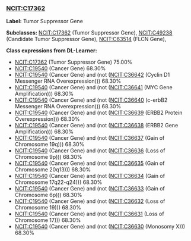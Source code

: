 
### [NCIT:C17362](http://purl.obolibrary.org/obo/NCIT_C17362)
**Label:** Tumor Suppressor Gene

**Subclasses:** [NCIT:C17362](http://purl.obolibrary.org/obo/NCIT_C17362) (Tumor Suppressor Gene), [NCIT:C49238](http://purl.obolibrary.org/obo/NCIT_C49238) (Candidate Tumor Suppressor Gene), [NCIT:C63514](http://purl.obolibrary.org/obo/NCIT_C63514) (FLCN Gene), 

**Class expressions from DL-Learner:**

- [NCIT:C17362](http://purl.obolibrary.org/obo/NCIT_C17362) (Tumor Suppressor Gene) 75.00%
- [NCIT:C19540](http://purl.obolibrary.org/obo/NCIT_C19540) (Cancer Gene) 68.30%
- [NCIT:C19540](http://purl.obolibrary.org/obo/NCIT_C19540) (Cancer Gene) and (not ([NCIT:C36642](http://purl.obolibrary.org/obo/NCIT_C36642) (Cyclin D1 Messenger RNA Overexpression))) 68.30%
- [NCIT:C19540](http://purl.obolibrary.org/obo/NCIT_C19540) (Cancer Gene) and (not ([NCIT:C36641](http://purl.obolibrary.org/obo/NCIT_C36641) (MYC Gene Amplification))) 68.30%
- [NCIT:C19540](http://purl.obolibrary.org/obo/NCIT_C19540) (Cancer Gene) and (not ([NCIT:C36640](http://purl.obolibrary.org/obo/NCIT_C36640) (c-erbB2 Messenger RNA Overexpression))) 68.30%
- [NCIT:C19540](http://purl.obolibrary.org/obo/NCIT_C19540) (Cancer Gene) and (not ([NCIT:C36639](http://purl.obolibrary.org/obo/NCIT_C36639) (ERBB2 Protein Overexpression))) 68.30%
- [NCIT:C19540](http://purl.obolibrary.org/obo/NCIT_C19540) (Cancer Gene) and (not ([NCIT:C36638](http://purl.obolibrary.org/obo/NCIT_C36638) (ERBB2 Gene Amplification))) 68.30%
- [NCIT:C19540](http://purl.obolibrary.org/obo/NCIT_C19540) (Cancer Gene) and (not ([NCIT:C36637](http://purl.obolibrary.org/obo/NCIT_C36637) (Gain of Chromosome 19q))) 68.30%
- [NCIT:C19540](http://purl.obolibrary.org/obo/NCIT_C19540) (Cancer Gene) and (not ([NCIT:C36636](http://purl.obolibrary.org/obo/NCIT_C36636) (Loss of Chromosome 9p))) 68.30%
- [NCIT:C19540](http://purl.obolibrary.org/obo/NCIT_C19540) (Cancer Gene) and (not ([NCIT:C36635](http://purl.obolibrary.org/obo/NCIT_C36635) (Gain of Chromosome 20q13))) 68.30%
- [NCIT:C19540](http://purl.obolibrary.org/obo/NCIT_C19540) (Cancer Gene) and (not ([NCIT:C36634](http://purl.obolibrary.org/obo/NCIT_C36634) (Gain of Chromosome 17q22-q24))) 68.30%
- [NCIT:C19540](http://purl.obolibrary.org/obo/NCIT_C19540) (Cancer Gene) and (not ([NCIT:C36633](http://purl.obolibrary.org/obo/NCIT_C36633) (Gain of Chromosome 6p))) 68.30%
- [NCIT:C19540](http://purl.obolibrary.org/obo/NCIT_C19540) (Cancer Gene) and (not ([NCIT:C36632](http://purl.obolibrary.org/obo/NCIT_C36632) (Loss of Chromosome 19))) 68.30%
- [NCIT:C19540](http://purl.obolibrary.org/obo/NCIT_C19540) (Cancer Gene) and (not ([NCIT:C36631](http://purl.obolibrary.org/obo/NCIT_C36631) (Loss of Chromosome 17))) 68.30%
- [NCIT:C19540](http://purl.obolibrary.org/obo/NCIT_C19540) (Cancer Gene) and (not ([NCIT:C36630](http://purl.obolibrary.org/obo/NCIT_C36630) (Monosomy X))) 68.30%


